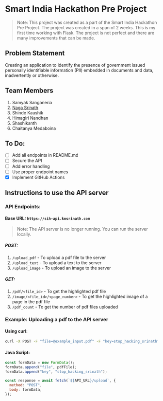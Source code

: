 # Smart India Hackathon Pre Project

> Note: This project was created as a part of the Smart India Hackathon Pre Project. The project was created in a span of 2 weeks. This is my first time working with Flask. The project is not perfect and there are many improvements that can be made.

## Problem Statement
Creating an application to identify the presence of government issued personally identifiable information (PII) embedded in documents and data, inadvertently or otherwise.

## Team Members
1. Samyak Sanganeria
2. [Naga Srinath](https://knsrinath.com)
3. Shinde Kaushik
4. Himagiri Nandhan
5. Shashikanth
6. Chaitanya Medaboina

## To Do:
- [ ] Add all endpoints in README.md
- [ ] Secure the API
- [ ] Add error handling
- [ ] Use proper endpoint names
- [x] Implement GitHub Actions

## Instructions to use the API server

### API Endpoints:

#### Base URL: `https://sih-api.knsrinath.com`
> Note: The API server is no longer running. You can run the server locally.

##### POST:

1. `/upload_pdf` - To upload a pdf file to the server
2. `/upload_text` - To upload a text to the server
3. `/upload_image` - To upload an image to the server

##### GET:

1. `/pdf/<file_id>` - To get the highlighted pdf file
2. `/image/<file_id>/<page_number>` - To get the highlighted image of a page in the pdf file
3. `/pdf_count` - To get the number of pdf files uploaded

### Example: Uploading a pdf to the API server

#### Using curl:

```bash
curl -X POST -F "file=@example_input.pdf" -F "key=stop_hacking_srinath" https://sih-api.knsrinath.com/upload
```

#### Java Script:

```javascript
const formData = new FormData();
formData.append("file", pdfFile);
formData.append("key", "stop_hacking_srinath");

const response = await fetch(`${API_URL}/upload`, {
  method: "POST",
  body: formData,
});
```
